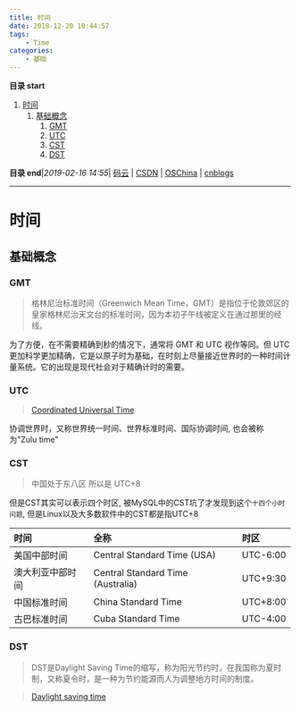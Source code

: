 ```yaml
---
title: 时间
date: 2018-12-20 10:44:57
tags: 
    - Time
categories: 
    - 基础
---
```


**目录 start**
 
1. [时间](#时间)
    1. [基础概念](#基础概念)
        1. [GMT](#gmt)
        1. [UTC](#utc)
        1. [CST](#cst)
        1. [DST](#dst)

**目录 end**|_2019-02-16 14:55_| [码云](https://gitee.com/gin9) | [CSDN](http://blog.csdn.net/kcp606) | [OSChina](https://my.oschina.net/kcp1104) | [cnblogs](http://www.cnblogs.com/kuangcp)
****************************************
# 时间
## 基础概念
### GMT
> 格林尼治标准时间（Greenwich Mean Time，GMT）是指位于伦敦郊区的皇家格林尼治天文台的标准时间，因为本初子午线被定义在通过那里的经线。

为了方便，在不需要精确到秒的情况下，通常将 GMT 和 UTC 视作等同。但 UTC 更加科学更加精确，它是以原子时为基础，在时刻上尽量接近世界时的一种时间计量系统。它的出现是现代社会对于精确计时的需要。

### UTC
> [Coordinated Universal Time](https://en.wikipedia.org/wiki/Coordinated_Universal_Time)

协调世界时，又称世界统一时间、世界标准时间、国际协调时间, 也会被称为"Zulu time"

### CST
> 中国处于东八区 所以是 UTC+8 

但是CST其实可以表示四个时区, 被MySQL中的CST坑了才发现到这个`十四个小时问题`, 但是Linux以及大多数软件中的CST都是指UTC+8

| 时间 | 全称 | 时区 |
|:----|:----|:----|
| 美国中部时间     | Central Standard Time (USA)       | UTC-6:00
| 澳大利亚中部时间 | Central Standard Time (Australia) |  UTC+9:30
| 中国标准时间     | China Standard Time               | UTC+8:00
| 古巴标准时间     | Cuba Standard Time                | UTC-4:00

### DST
> DST是Daylight Saving Time的缩写，称为阳光节约时，在我国称为夏时制，又称夏令时，是一种为节约能源而人为调整地方时间的制度。

> [Daylight saving time](https://en.wikipedia.org/wiki/Daylight_saving_time)
